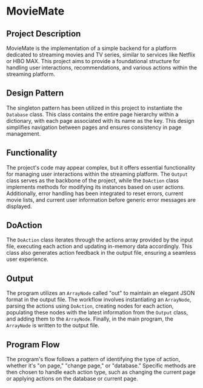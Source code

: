 # MovieMate

## Project Description

MovieMate is the implementation of a simple backend for a platform dedicated to streaming movies and TV series, similar to services like Netflix or HBO MAX. This project aims to provide a foundational structure for handling user interactions, recommendations, and various actions within the streaming platform.

## Design Pattern

The singleton pattern has been utilized in this project to instantiate the `Database` class. This class contains the entire page hierarchy within a dictionary, with each page associated with its name as the key. This design simplifies navigation between pages and ensures consistency in page management.

## Functionality

The project's code may appear complex, but it offers essential functionality for managing user interactions within the streaming platform. The `Output` class serves as the backbone of the project, while the `DoAction` class implements methods for modifying its instances based on user actions. Additionally, error handling has been integrated to reset errors, current movie lists, and current user information before generic error messages are displayed.

## DoAction

The `DoAction` class iterates through the actions array provided by the input file, executing each action and updating in-memory data accordingly. This class also generates action feedback in the output file, ensuring a seamless user experience.

## Output

The program utilizes an `ArrayNode` called "out" to maintain an elegant JSON format in the output file. The workflow involves instantiating an `ArrayNode`, parsing the actions using `DoAction`, creating nodes for each action, populating these nodes with the latest information from the `Output` class, and adding them to the `ArrayNode`. Finally, in the main program, the `ArrayNode` is written to the output file.

## Program Flow

The program's flow follows a pattern of identifying the type of action, whether it's "on page," "change page," or "database." Specific methods are then chosen to handle each action type, such as changing the current page or applying actions on the database or current page.